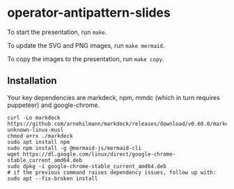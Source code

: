 # operator-antipattern-slides

To start the presentation, run `make`.

To update the SVG and PNG images, run `make mermaid`.

To copy the images to the presentation, run `make copy`.

## Installation
Your key dependencies are markdeck, npm, mmdc (which in turn requires puppeteer) and google-chrome.

```
curl -Lo markdeck https://github.com/arnehilmann/markdeck/releases/download/v0.60.0/markdeck.x86_64-unknown-linux-musl
chmod a+rx ./markdeck
sudo apt install npm
sudo npm install -g @mermaid-js/mermaid-cli
wget https://dl.google.com/linux/direct/google-chrome-stable_current_amd64.deb
sudo dpkg -i google-chrome-stable_current_amd64.deb
# if the previous command raises dependency issues, follow up with:
sudo apt --fix-broken install
```
